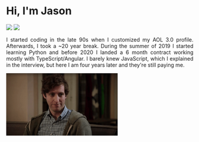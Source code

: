 <div align="justify">
   <h1>Hi, I'm Jason</h1>

   ![](https://github.com/moodyjw/github-stats/blob/master/generated/overview.svg) ![](https://github.com/moodyjw/github-stats/blob/master/generated/languages.svg)

   
   <p>I started coding in the late 90s when I customized my AOL 3.0 profile. Afterwards, I took a ~20 year break.
   During the summer of 2019 I started learning Python and before 2020 I landed a 6 month contract working mostly with TypeScript/Angular. I barely knew    JavaScript, which I explained in the interview, but here I am four years later and they're still paying me.</p>
   <img src="https://github.com/MoodyJW/MoodyJW/blob/main/middleditch.gif" width="300">
</div>
